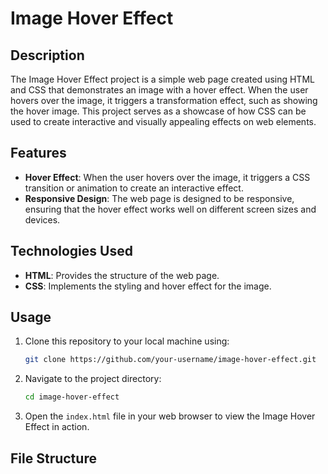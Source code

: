 # Image Hover Effect

## Description

The Image Hover Effect project is a simple web page created using HTML and CSS that demonstrates an image with a hover effect. When the user hovers over the image, it triggers a transformation effect, such as showing the hover image. This project serves as a showcase of how CSS can be used to create interactive and visually appealing effects on web elements.

## Features

- **Hover Effect**: When the user hovers over the image, it triggers a CSS transition or animation to create an interactive effect.
- **Responsive Design**: The web page is designed to be responsive, ensuring that the hover effect works well on different screen sizes and devices.

## Technologies Used

- **HTML**: Provides the structure of the web page.
- **CSS**: Implements the styling and hover effect for the image.

## Usage

1. Clone this repository to your local machine using:
    ```bash
    git clone https://github.com/your-username/image-hover-effect.git
    ```

2. Navigate to the project directory:
    ```bash
    cd image-hover-effect
    ```

3. Open the `index.html` file in your web browser to view the Image Hover Effect in action.

## File Structure

